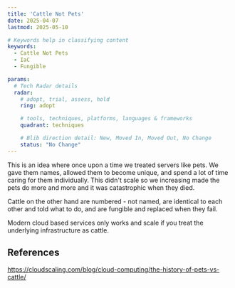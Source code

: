```yaml
---
title: 'Cattle Not Pets'
date: 2025-04-07
lastmod: 2025-05-10

# Keywords help in classifying content
keywords:
  - Cattle Not Pets
  - IaC
  - Fungible

params:
  # Tech Radar details
  radar:
    # adopt, trial, assess, hold
    ring: adopt

    # tools, techniques, platforms, languages & frameworks
    quadrant: techniques

    # Blib direction detail: New, Moved In, Moved Out, No Change
    status: "No Change"
---
```


This is an idea where once upon a time we treated servers like pets.  We gave them names, allowed them to become unique, and spend a lot of time caring for them individually.  This didn't scale so we increasing made the pets do more and more and it was catastrophic when they died.

Cattle on the other hand are numbered - not named, are identical to each other and told what to do, and are fungible and replaced when they fail.

Modern cloud based services only works and scale if you treat the underlying infrastructure as cattle.

<!--more-->

## References

https://cloudscaling.com/blog/cloud-computing/the-history-of-pets-vs-cattle/
